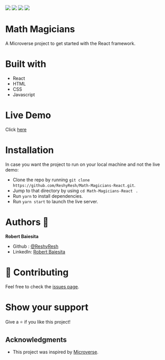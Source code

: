 ![](https://img.shields.io/badge/Microverse-blueviolet)
![](https://img.shields.io/badge/HTML-red)
![](https://img.shields.io/badge/JavaScript-yellow)
![](https://img.shields.io/badge/React-blue)

# Math Magicians
A Microverse project to get started with the React framework.

# Built with
  - React
  - HTML
  - CSS
  - Javascript

# Live Demo
Click [here](https://reshyresh.github.io/Math-Magicians-React/)


# Installation 

In case you want the project to run on your local machine and not the live demo:
  - Clone the repo by running `git clone https://github.com/ReshyResh/Math-Magicians-React.git`.
  - Jump to that directory by using `cd Math-Magicians-React ` .
  - Run `yarn` to install dependencies.
  - Run `yarn start` to launch the live server.

# Authors 👤
**Robert Baiesita**
  - Github : [@ReshyResh](https://github.com/ReshyResh/)
  - LinkedIn: [Robert Baiesita](https://www.linkedin.com/in/reshyresh/)


# 🤝 Contributing

Feel free to check the [issues page](https://github.com/ReshyResh/Capstone-Javascript-APIs/issues/).

# Show your support

Give a ⭐️ if you like this project!

## Acknowledgments
- This project was inspired by [Microverse](https://www.microverse.org/?grsf=w9rx3c).
